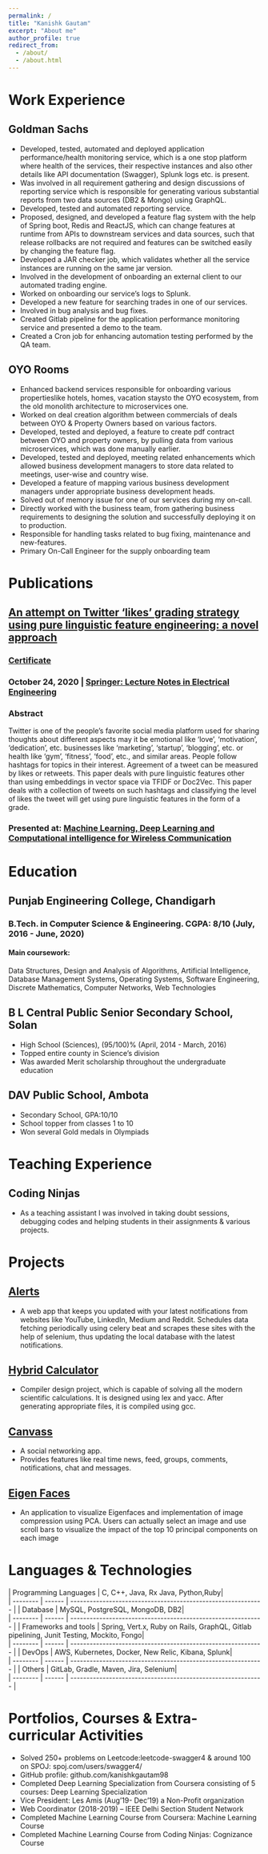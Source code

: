 ```yaml
---
permalink: /
title: "Kanishk Gautam"
excerpt: "About me"
author_profile: true
redirect_from: 
  - /about/
  - /about.html
---
```

Work Experience
 =========
Goldman Sachs
----

* Developed, tested, automated and deployed application performance/health monitoring service, which is a
one stop platform where health of the services, their respective instances and also other details like API
documentation (Swagger), Splunk logs etc. is present.
* Was involved in all requirement gathering and design discussions of reporting service which is responsible
for generating various substantial reports from two data sources (DB2 & Mongo) using GraphQL.
*  Developed, tested and automated reporting service.
*  Proposed, designed, and developed a feature flag system with the help of Spring boot, Redis and ReactJS,
which can change features at runtime from APIs to downstream services and data sources, such that
release rollbacks are not required and features can be switched easily by changing the feature flag.
* Developed a JAR checker job, which validates whether all the service instances are running on the same jar
version.
* Involved in the development of onboarding an external client to our automated trading engine.
* Worked on onboarding our service’s logs to Splunk.
* Developed a new feature for searching trades in one of our services.
* Involved in bug analysis and bug fixes.
* Created Gitlab pipeline for the application performance monitoring service and presented a demo to the
team.
* Created a Cron job for enhancing automation testing performed by the QA team.

OYO Rooms
-----

* Enhanced backend services responsible for onboarding various propertieslike hotels, homes, vacation
staysto the OYO ecosystem, from the old monolith architecture to microservices one.
* Worked on deal creation algorithm between commercials of deals between OYO & Property Owners based
on various factors.
* Developed, tested and deployed, a feature to create pdf contract between OYO and property owners, by
pulling data from various microservices, which was done manually earlier.
* Developed, tested and deployed, meeting related enhancements which allowed business development
managers to store data related to meetings, user-wise and country wise.
* Developed a feature of mapping various business development managers under appropriate business
development heads.
* Solved out of memory issue for one of our services during my on-call.
* Directly worked with the business team, from gathering business requirements to designing the
solution and successfully deploying it on to production.
* Responsible for handling tasks related to bug fixing, maintenance and new-features.
* Primary On-Call Engineer for the supply onboarding team

Publications
======
## [An attempt on Twitter ‘likes’ grading strategy using pure linguistic feature engineering: a novel approach](https://drive.google.com/file/d/1Me_9zAYCTjH_8zrEM9UQvpjonlyonhsx/view?usp=sharing)
### [Certificate](https://drive.google.com/file/d/1m7r32CGqTTeyXLx7IYL7xfPUj_C3deIE/view?usp=sharing)
### October 24, 2020 | [Springer: Lecture Notes in Electrical Engineering](https://www.springer.com/series/7818)
### Abstract
Twitter is one of the people’s favorite social media platform used for sharing thoughts about different aspects may it
 be emotional like ‘love’, ‘motivation’, ‘dedication’, etc. businesses like ‘marketing’, ‘startup’, ‘blogging’, etc. or health
 like ‘gym’, ‘fitness’, ‘food’, etc., and similar areas. People follow hashtags for topics in their interest. Agreement of a 
tweet can be measured by likes or retweets. This paper deals with pure linguistic features other than using 
embeddings in vector space via TFIDF or Doc2Vec. This paper deals with a collection of tweets on such hashtags and 
classifying the level of likes the tweet will get using pure linguistic features in the form of a grade.

### Presented at: [Machine Learning, Deep Learning and Computational intelligence for Wireless Communication](https://mdcwc2020.yolasite.com/)

Education
=====
Punjab Engineering College, Chandigarh
-----
###	B.Tech. in Computer Science & Engineering. CGPA: 8/10 (July, 2016 - June, 2020)
#### Main coursework:
Data Structures, Design and Analysis of Algorithms, Artificial Intelligence, Database Management Systems, Operating Systems, Software Engineering, Discrete Mathematics, Computer Networks, Web Technologies

B L Central Public Senior Secondary School, Solan
----
*	High School (Sciences), (95/100)%   (April, 2014 - March, 2016) 
*	Topped entire county in Science’s division
*	Was awarded Merit scholarship throughout the undergraduate education

DAV Public School, Ambota
-----
*	Secondary School, GPA:10/10
*	School topper from classes 1 to 10
* Won several Gold medals in Olympiads


Teaching Experience
===
Coding Ninjas
---
*	As a teaching assistant I was involved in taking doubt sessions, debugging codes and helping students in their assignments & various projects.

Projects
=====
[Alerts](https://github.com/kanishkgautam98/Alerts)
------
* A web app that keeps you updated with your latest notifications from websites like YouTube, LinkedIn, Medium and Reddit. Schedules data fetching periodically using celery beat and scrapes these sites with the help of selenium, thus updating the local database with the latest notifications.

[Hybrid Calculator](https://github.com/kanishkgautam98/HybridCalculator)
----
* Compiler design project, which is capable of solving all the modern scientific calculations. It is designed using lex and yacc. After generating appropriate files, it is compiled using gcc.

[Canvass](https://github.com/kanishkgautam98/Canvass)
----
* A social networking app.
*	Provides features like real time news, feed, groups, comments, notifications, chat and messages.

[Eigen Faces](https://github.com/kanishkgautam98/EigenFaces)
---
* An application to visualize Eigenfaces and implementation of image compression using PCA. Users can actually select an image and use scroll bars to visualize the impact of the top 10 principal components on each image

Languages & Technologies
=====

| Programming Languages     | C, C++, Java, Rx Java, Python,Ruby|                                                          
| --------         | ------ | ------------------------------------------------------------ |
| Database      | MySQL, PostgreSQL, MongoDB, DB2|                                                          
| --------         | ------ | ------------------------------------------------------------ |
|	Frameworks and tools      | Spring, Vert.x, Ruby on Rails, GraphQL, Gitlab pipelining, Junit Testing, Mockito, Fongo|                                                          
| --------         | ------ | ------------------------------------------------------------ |
|	DevOps       | AWS, Kubernetes, Docker, New Relic, Kibana, Splunk|                                                          
| --------         | ------ | ------------------------------------------------------------ |
|	Others        | GitLab, Gradle, Maven, Jira, Selenium|                                                          
| --------         | ------ | ------------------------------------------------------------ |

Portfolios, Courses & Extra-curricular Activities
=====
*	Solved 250+ problems on Leetcode:leetcode-swagger4 & around 100 on SPOJ: spoj.com/users/swagger4/
*	GitHub profile: github.com/kanishkgautam98
*	Completed Deep Learning Specialization from Coursera consisting of 5 courses: Deep Learning Specialization
*	Vice President: Les Amis (Aug’19- Dec’19) a Non-Profit organization
* Web Coordinator (2018-2019) – IEEE Delhi Section Student Network
*	Completed Machine Learning Course from Coursera: Machine Learning Course
*	Completed Machine Learning Course from Coding Ninjas: Cognizance Course

